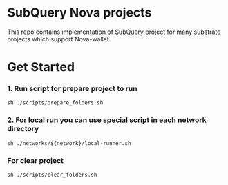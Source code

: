 # SubQuery Nova projects

This repo contains implementation of [SubQuery](https://github.com/subquery/subql) project for many substrate projects which support Nova-wallet.

# Get Started
### 1. Run script for prepare project to run
```shell
sh ./scripts/prepare_folders.sh
```

### 2. For local run you can use special script in each network directory
```shell
sh ./networks/${network}/local-runner.sh
```

### For clear project
```shell
sh ./scripts/clear_folders.sh
```
